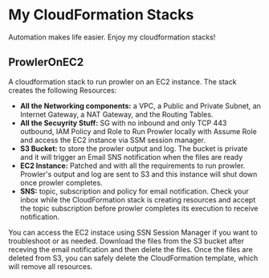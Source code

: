 # My CloudFormation Stacks

Automation makes life easier. Enjoy my cloudformation stacks!

## ProwlerOnEC2

A cloudformation stack to run prowler on an EC2 instance. The stack creates the following Resources:
- **All the Networking components:** a VPC, a Public and Private Subnet, an Internet Gateway, a NAT Gateway, and the Routing Tables.
- **All the Secuyrity Stuff:** SG with no inbound and only TCP 443 outbound, IAM Policy and Role to Run Prowler locally with Assume Role and access the EC2 instance via SSM session manager.
- **S3 Bucket:** to store the prowler output and log. The bucket is private and it will trigger an Email SNS notification when the files are ready
- **EC2 Instance:** Patched and with all the requirements to run prowler. Prowler's output and log are sent to S3 and this instance will shut down once prowler completes.
- **SNS:** topic, subscription and policy for email notification. Check your inbox while the CloudFormation stack is creating resources and accept the topic subscription before prowler completes its execution to receive notification.

You can access the EC2 instace using SSN Session Manager if you want to troubleshoot or as needed. Download the files from the S3 bucket after receving the email notification and then delete the files. Once the files are deleted from S3, you can safely delete the CloudFormation template, which will remove all resources.
